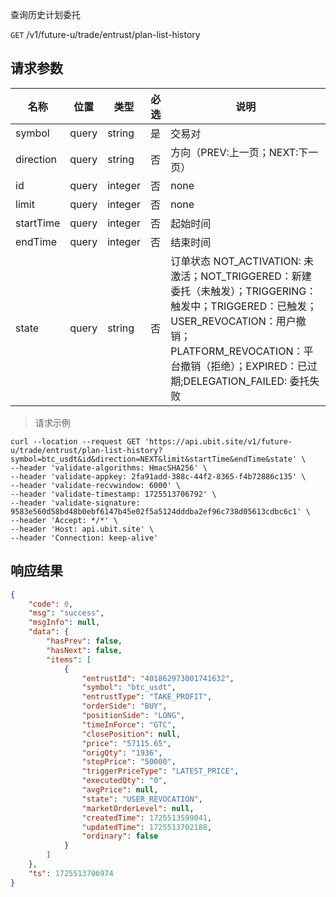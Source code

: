 查询历史计划委托

`GET` /v1/future-u/trade/entrust/plan-list-history

## 请求参数

| 名称      | 位置  | 类型    | 必选 | 说明                                                         |
| --------- | ----- | ------- | ---- | ------------------------------------------------------------ |
| symbol    | query | string  | 是   | 交易对                                                       |
| direction | query | string  | 否   | 方向（PREV:上一页；NEXT:下一页）                             |
| id        | query | integer | 否   | none                                                         |
| limit     | query | integer | 否   | none                                                         |
| startTime | query | integer | 否   | 起始时间                                                     |
| endTime   | query | integer | 否   | 结束时间                                                     |
| state     | query | string  | 否   | 订单状态 NOT_ACTIVATION: 未激活；NOT_TRIGGERED：新建委托（未触发）；TRIGGERING：触发中；TRIGGERED：已触发；USER_REVOCATION：用户撤销；PLATFORM_REVOCATION：平台撤销（拒绝）；EXPIRED：已过期;DELEGATION_FAILED: 委托失败 |

> 请求示例

```shell
curl --location --request GET 'https://api.ubit.site/v1/future-u/trade/entrust/plan-list-history?symbol=btc_usdt&id&direction=NEXT&limit&startTime&endTime&state' \
--header 'validate-algorithms: HmacSHA256' \
--header 'validate-appkey: 2fa91add-388c-44f2-8365-f4b72886c135' \
--header 'validate-recvwindow: 6000' \
--header 'validate-timestamp: 1725513706792' \
--header 'validate-signature: 9583e560d58bd48b0ebf6147b45e02f5a5124dddba2ef96c738d05613cdbc6c1' \
--header 'Accept: */*' \
--header 'Host: api.ubit.site' \
--header 'Connection: keep-alive'
```

## 响应结果

```json
{
    "code": 0,
    "msg": "success",
    "msgInfo": null,
    "data": {
        "hasPrev": false,
        "hasNext": false,
        "items": [
            {
                "entrustId": "401862973001741632",
                "symbol": "btc_usdt",
                "entrustType": "TAKE_PROFIT",
                "orderSide": "BUY",
                "positionSide": "LONG",
                "timeInForce": "GTC",
                "closePosition": null,
                "price": "57115.65",
                "origQty": "1936",
                "stopPrice": "50000",
                "triggerPriceType": "LATEST_PRICE",
                "executedQty": "0",
                "avgPrice": null,
                "state": "USER_REVOCATION",
                "marketOrderLevel": null,
                "createdTime": 1725513599041,
                "updatedTime": 1725513702188,
                "ordinary": false
            }
        ]
    },
    "ts": 1725513706974
}
```

